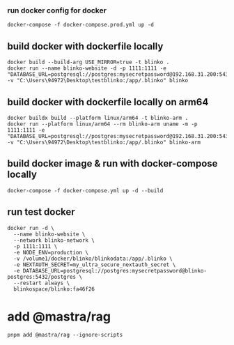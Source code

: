 ### run docker config for docker
```
docker-compose -f docker-compose.prod.yml up -d
```

## build docker with dockerfile locally
```
docker build --build-arg USE_MIRROR=true -t blinko . 
docker run --name blinko-website -d -p 1111:1111 -e "DATABASE_URL=postgresql://postgres:mysecretpassword@192.168.31.200:5438/postgres"  -v "C:\Users\94972\Desktop\testblinko:/app/.blinko" blinko
``` 

## build docker with dockerfile locally on arm64
```
docker buildx build --platform linux/arm64 -t blinko-arm .
docker run --platform linux/arm64 --rm blinko-arm uname -m -p 1111:1111 -e "DATABASE_URL=postgresql://postgres:mysecretpassword@192.168.31.200:5438/postgres"  -v "C:\Users\94972\Desktop\testblinko:/app/.blinko" blinko-arm
```

## build docker image & run with docker-compose locally
```
docker-compose -f docker-compose.yml up -d --build
```


## run test docker
``` 
docker run -d \
  --name blinko-website \
  --network blinko-network \
  -p 1111:1111 \
  -e NODE_ENV=production \
  -v /volume1/docker/blinko/blinkodata:/app/.blinko \
  -e NEXTAUTH_SECRET=my_ultra_secure_nextauth_secret \
  -e DATABASE_URL=postgresql://postgres:mysecretpassword@blinko-postgres:5432/postgres \
  --restart always \
  blinkospace/blinko:fa46f26
```

# add @mastra/rag
```
pnpm add @mastra/rag --ignore-scripts
```

